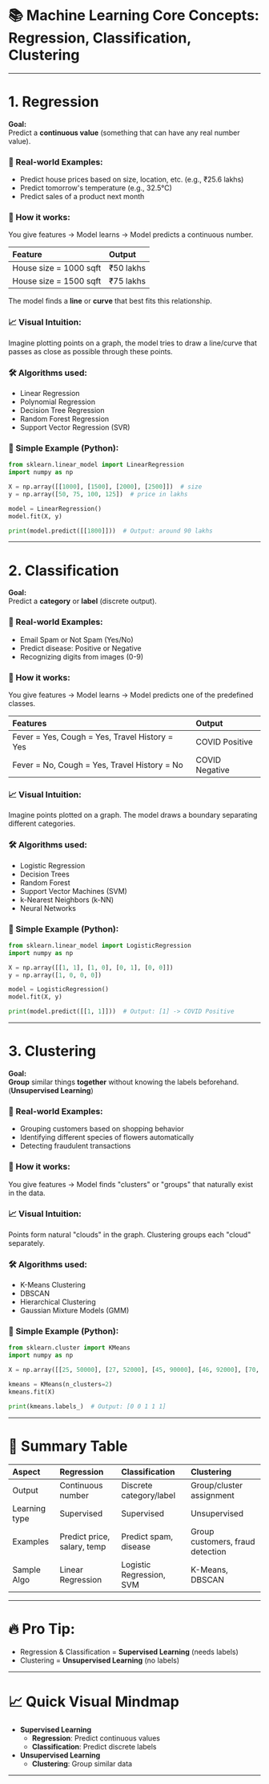 
# 📚 Machine Learning Core Concepts: Regression, Classification, Clustering

---

# 1. Regression

**Goal:**  
Predict a **continuous value** (something that can have any real number value).

### 📌 Real-world Examples:
- Predict house prices based on size, location, etc. (e.g., ₹25.6 lakhs)
- Predict tomorrow's temperature (e.g., 32.5°C)
- Predict sales of a product next month

### 🎯 How it works:
You give features → Model learns → Model predicts a continuous number.

| Feature | Output |
|:-------|:------|
| House size = 1000 sqft | ₹50 lakhs |
| House size = 1500 sqft | ₹75 lakhs |

The model finds a **line** or **curve** that best fits this relationship.

### 📈 Visual Intuition:
Imagine plotting points on a graph, the model tries to draw a line/curve that passes as close as possible through these points.

### 🛠️ Algorithms used:
- Linear Regression
- Polynomial Regression
- Decision Tree Regression
- Random Forest Regression
- Support Vector Regression (SVR)

### 🧠 Simple Example (Python):
```python
from sklearn.linear_model import LinearRegression
import numpy as np

X = np.array([[1000], [1500], [2000], [2500]])  # size
y = np.array([50, 75, 100, 125])  # price in lakhs

model = LinearRegression()
model.fit(X, y)

print(model.predict([[1800]]))  # Output: around 90 lakhs
```

---

# 2. Classification

**Goal:**  
Predict a **category** or **label** (discrete output).

### 📌 Real-world Examples:
- Email Spam or Not Spam (Yes/No)
- Predict disease: Positive or Negative
- Recognizing digits from images (0-9)

### 🎯 How it works:
You give features → Model learns → Model predicts one of the predefined classes.

| Features | Output |
|:--------|:------|
| Fever = Yes, Cough = Yes, Travel History = Yes | COVID Positive |
| Fever = No, Cough = Yes, Travel History = No | COVID Negative |

### 📈 Visual Intuition:
Imagine points plotted on a graph. The model draws a boundary separating different categories.

### 🛠️ Algorithms used:
- Logistic Regression
- Decision Trees
- Random Forest
- Support Vector Machines (SVM)
- k-Nearest Neighbors (k-NN)
- Neural Networks

### 🧠 Simple Example (Python):
```python
from sklearn.linear_model import LogisticRegression
import numpy as np

X = np.array([[1, 1], [1, 0], [0, 1], [0, 0]])
y = np.array([1, 0, 0, 0])

model = LogisticRegression()
model.fit(X, y)

print(model.predict([[1, 1]]))  # Output: [1] -> COVID Positive
```

---

# 3. Clustering

**Goal:**  
**Group** similar things **together** without knowing the labels beforehand.  
(**Unsupervised Learning**)

### 📌 Real-world Examples:
- Grouping customers based on shopping behavior
- Identifying different species of flowers automatically
- Detecting fraudulent transactions

### 🎯 How it works:
You give features → Model finds "clusters" or "groups" that naturally exist in the data.

### 📈 Visual Intuition:
Points form natural "clouds" in the graph. Clustering groups each "cloud" separately.

### 🛠️ Algorithms used:
- K-Means Clustering
- DBSCAN
- Hierarchical Clustering
- Gaussian Mixture Models (GMM)

### 🧠 Simple Example (Python):
```python
from sklearn.cluster import KMeans
import numpy as np

X = np.array([[25, 50000], [27, 52000], [45, 90000], [46, 92000], [70, 60000]])

kmeans = KMeans(n_clusters=2)
kmeans.fit(X)

print(kmeans.labels_)  # Output: [0 0 1 1 1]
```

---

# 🎨 Summary Table

| Aspect         | Regression                  | Classification           | Clustering                |
|:---------------|:-----------------------------|:--------------------------|:---------------------------|
| Output         | Continuous number            | Discrete category/label   | Group/cluster assignment    |
| Learning type  | Supervised                   | Supervised                | Unsupervised                |
| Examples       | Predict price, salary, temp  | Predict spam, disease     | Group customers, fraud detection |
| Sample Algo    | Linear Regression            | Logistic Regression, SVM  | K-Means, DBSCAN             |

---

# 🔥 Pro Tip:
- Regression & Classification = **Supervised Learning** (needs labels)
- Clustering = **Unsupervised Learning** (no labels)

---

# 📈 Quick Visual Mindmap

- **Supervised Learning**
    - **Regression**: Predict continuous values
    - **Classification**: Predict discrete labels
- **Unsupervised Learning**
    - **Clustering**: Group similar data

---
